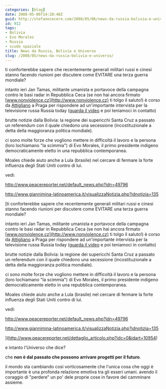```yaml
---
categories: [blog]
date: 2008-05-06T14:28:48Z
guid: http://stefanocecere.com/2008/05/06/news-da-russia-bolivia-e-universo/
id: 912
tags:
- Bolivia
- Evo Morales
- Russia
- scudo spaziale
title: News da Russia, Bolivia e Universo
slug: /2008/05/news-da-russia-bolivia-e-universo/
---
```


ti conforterebbe sapere che recentemente generali militari russi e cinesi stanno facendo riunioni per discutere come EVITARE una terza guerra mondiale?

intanto ieri Jan Tamas, militante umanista e portavoce della campagna contro le basi radar in Repubblica Ceca (se non hai ancora firmato [www.nonviolence.cz](http://www.nonviolence.cz) ti tolgo il saluto!) è corso da [Attigliano](http://www.flickr.com/photos/krur/2465389525/in/set-72157603591791873/) a Praga per rispondere ad un'importante intervista per la televisione russa Russia today ([guarda il video](http://www.russiatoday.ru/guests/video/1170) e poi teniamoci in contatto)

brutte notizie dalla Bolivia: la regione dei supericchi Santa Cruz a passato un referendum con il quale chiedono una secessione (incostituzionale a detta della maggioranza politica mondiale).
  
ci sono molte forze che vogliono mettere in difficoltà il lavoro e la persona (loro lochiamano "la scimmia") di Evo Morales, il primo presidente indigeno democraticamente eletto in una repubblica contemporanea.
  
Moales chiede aiuto anche a Lula (brasile) nel cercare di fermare la forte influenza degli Stati Uniti contro di lui.
  
vedi:
  
<http://www.peacereporter.net/default_news.php?idn=49796>
  
<http://www.giannimina-latinoamerica.it/visualizzaNotizia.php?idnotizia=135>
  
[ti conforterebbe sapere che recentemente generali militari russi e cinesi stanno facendo riunioni per discutere come EVITARE una terza guerra mondiale?

intanto ieri Jan Tamas, militante umanista e portavoce della campagna contro le basi radar in Repubblica Ceca (se non hai ancora firmato [www.nonviolence.cz](http://www.nonviolence.cz) ti tolgo il saluto!) è corso da [Attigliano](http://www.flickr.com/photos/krur/2465389525/in/set-72157603591791873/) a Praga per rispondere ad un'importante intervista per la televisione russa Russia today ([guarda il video](http://www.russiatoday.ru/guests/video/1170) e poi teniamoci in contatto)

brutte notizie dalla Bolivia: la regione dei supericchi Santa Cruz a passato un referendum con il quale chiedono una secessione (incostituzionale a detta della maggioranza politica mondiale).
  
ci sono molte forze che vogliono mettere in difficoltà il lavoro e la persona (loro lochiamano "la scimmia") di Evo Morales, il primo presidente indigeno democraticamente eletto in una repubblica contemporanea.
  
Moales chiede aiuto anche a Lula (brasile) nel cercare di fermare la forte influenza degli Stati Uniti contro di lui.
  
vedi:
  
<http://www.peacereporter.net/default_news.php?idn=49796>
  
<http://www.giannimina-latinoamerica.it/visualizzaNotizia.php?idnotizia=135>
  
](http://www.peacereporter.net/dettaglio_articolo.php?idc=0&idart=10954) 

e intanto l'Universo che dice?
  
che **non è dal passato che possono arrivare progetti per il futuro**.
  
il mondo sta cambiando così vorticosamente che l'unica cosa che oggi è importante è una profonda relazione emotiva tra gli esseri umani. avendo il coraggio di "perdere" un po' dele proprie cose in favore del camminare assieme.